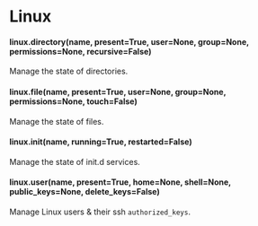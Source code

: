 # Linux


#### linux.directory(name, present=True, user=None, group=None, permissions=None, recursive=False)

Manage the state of directories.


#### linux.file(name, present=True, user=None, group=None, permissions=None, touch=False)

Manage the state of files.


#### linux.init(name, running=True, restarted=False)

Manage the state of init.d services.


#### linux.user(name, present=True, home=None, shell=None, public_keys=None, delete_keys=False)

Manage Linux users & their ssh `authorized_keys`.
